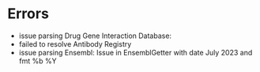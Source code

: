 # Errors

- issue parsing Drug Gene Interaction Database: 
- failed to resolve Antibody Registry
- issue parsing Ensembl: Issue in EnsemblGetter with date July 2023 and fmt %b %Y